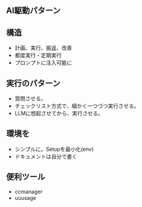 ## AI駆動パターン

## 構造
- 計画、実行、振返、改善
- 都度実行・定期実行
- プロンプトに注入可能に

## 実行のパターン
- 質問させる。
- チェックリスト方式で、細かく一つづつ実行させる。
- LLMに想起させてから、実行させる。

## 環境を
- シンプルに。Setupを最小化(env)
- ドキュメントは自分で書く

## 便利ツール
- ccmanager
- uuusage